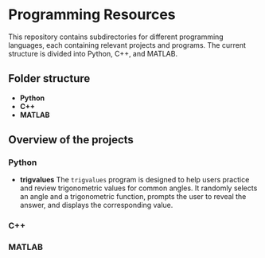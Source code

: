 # Programming Resources

This repository contains subdirectories for different programming languages, each containing relevant projects and programs. The current structure is divided into Python, C++, and MATLAB.

## Folder structure

- **Python**
- **C++**
- **MATLAB**


## Overview of the projects
### Python
- **trigvalues**
  The `trigvalues` program is designed to help users practice and review trigonometric values for common angles. It randomly selects an angle and a trigonometric function, prompts the user to reveal the answer, and displays the corresponding value.
  
### C++
### MATLAB

